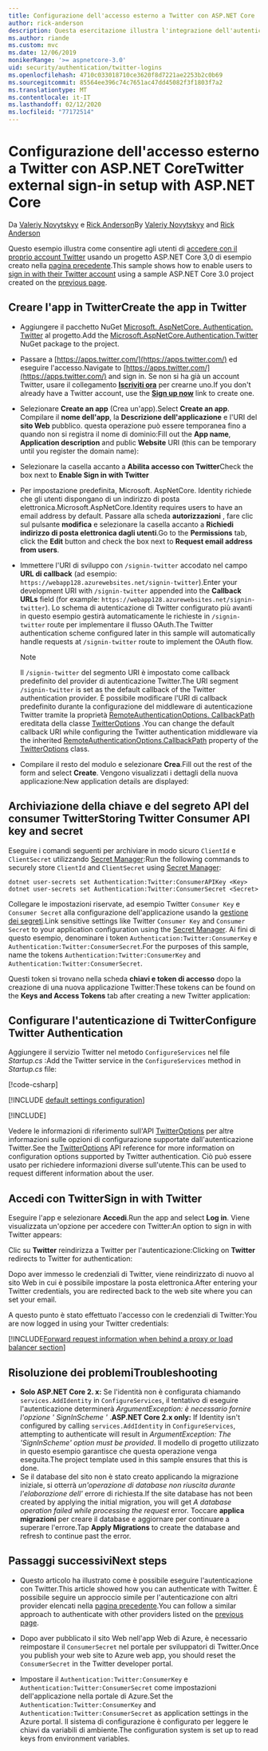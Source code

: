 ```yaml
---
title: Configurazione dell'accesso esterno a Twitter con ASP.NET Core
author: rick-anderson
description: Questa esercitazione illustra l'integrazione dell'autenticazione utente dell'account Twitter in un'app ASP.NET Core esistente.
ms.author: riande
ms.custom: mvc
ms.date: 12/06/2019
monikerRange: '>= aspnetcore-3.0'
uid: security/authentication/twitter-logins
ms.openlocfilehash: 4710c033018710ce3620f8d7221ae2253b2c0b69
ms.sourcegitcommit: 85564ee396c74c7651ac47dd45082f3f1803f7a2
ms.translationtype: MT
ms.contentlocale: it-IT
ms.lasthandoff: 02/12/2020
ms.locfileid: "77172514"
---
```

# <a name="twitter-external-sign-in-setup-with-aspnet-core"></a><span data-ttu-id="02723-103">Configurazione dell'accesso esterno a Twitter con ASP.NET Core</span><span class="sxs-lookup"><span data-stu-id="02723-103">Twitter external sign-in setup with ASP.NET Core</span></span>

<span data-ttu-id="02723-104">Da [Valeriy Novytskyy](https://github.com/01binary) e [Rick Anderson](https://twitter.com/RickAndMSFT)</span><span class="sxs-lookup"><span data-stu-id="02723-104">By [Valeriy Novytskyy](https://github.com/01binary) and [Rick Anderson](https://twitter.com/RickAndMSFT)</span></span>

<span data-ttu-id="02723-105">Questo esempio illustra come consentire agli utenti di [accedere con il proprio account Twitter](https://dev.twitter.com/web/sign-in/desktop-browser) usando un progetto ASP.NET Core 3,0 di esempio creato nella [pagina precedente](xref:security/authentication/social/index).</span><span class="sxs-lookup"><span data-stu-id="02723-105">This sample shows how to enable users to [sign in with their Twitter account](https://dev.twitter.com/web/sign-in/desktop-browser) using a sample ASP.NET Core 3.0 project created on the [previous page](xref:security/authentication/social/index).</span></span>

## <a name="create-the-app-in-twitter"></a><span data-ttu-id="02723-106">Creare l'app in Twitter</span><span class="sxs-lookup"><span data-stu-id="02723-106">Create the app in Twitter</span></span>

* <span data-ttu-id="02723-107">Aggiungere il pacchetto NuGet [Microsoft. AspNetCore. Authentication. Twitter](https://www.nuget.org/packages/Microsoft.AspNetCore.Authentication.Twitter/3.0.0) al progetto.</span><span class="sxs-lookup"><span data-stu-id="02723-107">Add the [Microsoft.AspNetCore.Authentication.Twitter](https://www.nuget.org/packages/Microsoft.AspNetCore.Authentication.Twitter/3.0.0) NuGet package to the project.</span></span>

* <span data-ttu-id="02723-108">Passare a [https://apps.twitter.com/](https://apps.twitter.com/) ed eseguire l'accesso.</span><span class="sxs-lookup"><span data-stu-id="02723-108">Navigate to [https://apps.twitter.com/](https://apps.twitter.com/) and sign in.</span></span> <span data-ttu-id="02723-109">Se non si ha già un account Twitter, usare il collegamento **[Iscriviti ora](https://twitter.com/signup)** per crearne uno.</span><span class="sxs-lookup"><span data-stu-id="02723-109">If you don't already have a Twitter account, use the **[Sign up now](https://twitter.com/signup)** link to create one.</span></span>

* <span data-ttu-id="02723-110">Selezionare **Create an app** (Crea un'app).</span><span class="sxs-lookup"><span data-stu-id="02723-110">Select **Create an app**.</span></span> <span data-ttu-id="02723-111">Compilare il **nome dell'app**, la **Descrizione dell'applicazione** e l'URI del **sito Web** pubblico. questa operazione può essere temporanea fino a quando non si registra il nome di dominio:</span><span class="sxs-lookup"><span data-stu-id="02723-111">Fill out the **App name**, **Application description** and public **Website** URI (this can be temporary until you register the domain name):</span></span>

* <span data-ttu-id="02723-112">Selezionare la casella accanto a **Abilita accesso con Twitter**</span><span class="sxs-lookup"><span data-stu-id="02723-112">Check the box next to **Enable Sign in with Twitter**</span></span>

* <span data-ttu-id="02723-113">Per impostazione predefinita, Microsoft. AspNetCore. Identity richiede che gli utenti dispongano di un indirizzo di posta elettronica.</span><span class="sxs-lookup"><span data-stu-id="02723-113">Microsoft.AspNetCore.Identity requires users to have an email address by default.</span></span> <span data-ttu-id="02723-114">Passare alla scheda **autorizzazioni** , fare clic sul pulsante **modifica** e selezionare la casella accanto a **Richiedi indirizzo di posta elettronica dagli utenti**.</span><span class="sxs-lookup"><span data-stu-id="02723-114">Go to the **Permissions** tab, click the **Edit** button and check the box next to **Request email address from users**.</span></span>

* <span data-ttu-id="02723-115">Immettere l'URI di sviluppo con `/signin-twitter` accodato nel campo **URL di callback** (ad esempio: `https://webapp128.azurewebsites.net/signin-twitter`).</span><span class="sxs-lookup"><span data-stu-id="02723-115">Enter your development URI with `/signin-twitter` appended into the **Callback URLs** field (for example: `https://webapp128.azurewebsites.net/signin-twitter`).</span></span> <span data-ttu-id="02723-116">Lo schema di autenticazione di Twitter configurato più avanti in questo esempio gestirà automaticamente le richieste in `/signin-twitter` route per implementare il flusso OAuth.</span><span class="sxs-lookup"><span data-stu-id="02723-116">The Twitter authentication scheme configured later in this sample will automatically handle requests at `/signin-twitter` route to implement the OAuth flow.</span></span>

  > [!NOTE]
  > <span data-ttu-id="02723-117">Il `/signin-twitter` del segmento URI è impostato come callback predefinito del provider di autenticazione Twitter.</span><span class="sxs-lookup"><span data-stu-id="02723-117">The URI segment `/signin-twitter` is set as the default callback of the Twitter authentication provider.</span></span> <span data-ttu-id="02723-118">È possibile modificare l'URI di callback predefinito durante la configurazione del middleware di autenticazione Twitter tramite la proprietà [RemoteAuthenticationOptions. CallbackPath](/dotnet/api/microsoft.aspnetcore.authentication.remoteauthenticationoptions.callbackpath) ereditata della classe [TwitterOptions](/dotnet/api/microsoft.aspnetcore.authentication.twitter.twitteroptions) .</span><span class="sxs-lookup"><span data-stu-id="02723-118">You can change the default callback URI while configuring the Twitter authentication middleware via the inherited [RemoteAuthenticationOptions.CallbackPath](/dotnet/api/microsoft.aspnetcore.authentication.remoteauthenticationoptions.callbackpath) property of the [TwitterOptions](/dotnet/api/microsoft.aspnetcore.authentication.twitter.twitteroptions) class.</span></span>

* <span data-ttu-id="02723-119">Compilare il resto del modulo e selezionare **Crea**.</span><span class="sxs-lookup"><span data-stu-id="02723-119">Fill out the rest of the form and select **Create**.</span></span> <span data-ttu-id="02723-120">Vengono visualizzati i dettagli della nuova applicazione:</span><span class="sxs-lookup"><span data-stu-id="02723-120">New application details are displayed:</span></span>

## <a name="storing-twitter-consumer-api-key-and-secret"></a><span data-ttu-id="02723-121">Archiviazione della chiave e del segreto API del consumer Twitter</span><span class="sxs-lookup"><span data-stu-id="02723-121">Storing Twitter Consumer API key and secret</span></span>

<span data-ttu-id="02723-122">Eseguire i comandi seguenti per archiviare in modo sicuro `ClientId` e `ClientSecret` utilizzando [Secret Manager](xref:security/app-secrets):</span><span class="sxs-lookup"><span data-stu-id="02723-122">Run the following commands to securely store `ClientId` and `ClientSecret` using [Secret Manager](xref:security/app-secrets):</span></span>

```dotnetcli
dotnet user-secrets set Authentication:Twitter:ConsumerAPIKey <Key>
dotnet user-secrets set Authentication:Twitter:ConsumerSecret <Secret>
```

<span data-ttu-id="02723-123">Collegare le impostazioni riservate, ad esempio Twitter `Consumer Key` e `Consumer Secret` alla configurazione dell'applicazione usando la [gestione dei segreti](xref:security/app-secrets).</span><span class="sxs-lookup"><span data-stu-id="02723-123">Link sensitive settings like Twitter `Consumer Key` and `Consumer Secret` to your application configuration using the [Secret Manager](xref:security/app-secrets).</span></span> <span data-ttu-id="02723-124">Ai fini di questo esempio, denominare i token `Authentication:Twitter:ConsumerKey` e `Authentication:Twitter:ConsumerSecret`.</span><span class="sxs-lookup"><span data-stu-id="02723-124">For the purposes of this sample, name the tokens `Authentication:Twitter:ConsumerKey` and `Authentication:Twitter:ConsumerSecret`.</span></span>

<span data-ttu-id="02723-125">Questi token si trovano nella scheda **chiavi e token di accesso** dopo la creazione di una nuova applicazione Twitter:</span><span class="sxs-lookup"><span data-stu-id="02723-125">These tokens can be found on the **Keys and Access Tokens** tab after creating a new Twitter application:</span></span>

## <a name="configure-twitter-authentication"></a><span data-ttu-id="02723-126">Configurare l'autenticazione di Twitter</span><span class="sxs-lookup"><span data-stu-id="02723-126">Configure Twitter Authentication</span></span>

<span data-ttu-id="02723-127">Aggiungere il servizio Twitter nel metodo `ConfigureServices` nel file *Startup.cs* :</span><span class="sxs-lookup"><span data-stu-id="02723-127">Add the Twitter service in the `ConfigureServices` method in *Startup.cs* file:</span></span>

[!code-csharp[](~/security/authentication/social/social-code/3.x/StartupTwitter3x.cs?name=snippet&highlight=10-15)]

[!INCLUDE [default settings configuration](includes/default-settings.md)]

[!INCLUDE[](includes/chain-auth-providers.md)]

<span data-ttu-id="02723-128">Vedere le informazioni di riferimento sull'API [TwitterOptions](/dotnet/api/microsoft.aspnetcore.builder.twitteroptions) per altre informazioni sulle opzioni di configurazione supportate dall'autenticazione Twitter.</span><span class="sxs-lookup"><span data-stu-id="02723-128">See the [TwitterOptions](/dotnet/api/microsoft.aspnetcore.builder.twitteroptions) API reference for more information on configuration options supported by Twitter authentication.</span></span> <span data-ttu-id="02723-129">Ciò può essere usato per richiedere informazioni diverse sull'utente.</span><span class="sxs-lookup"><span data-stu-id="02723-129">This can be used to request different information about the user.</span></span>

## <a name="sign-in-with-twitter"></a><span data-ttu-id="02723-130">Accedi con Twitter</span><span class="sxs-lookup"><span data-stu-id="02723-130">Sign in with Twitter</span></span>

<span data-ttu-id="02723-131">Eseguire l'app e selezionare **Accedi**.</span><span class="sxs-lookup"><span data-stu-id="02723-131">Run the app and select **Log in**.</span></span> <span data-ttu-id="02723-132">Viene visualizzata un'opzione per accedere con Twitter:</span><span class="sxs-lookup"><span data-stu-id="02723-132">An option to sign in with Twitter appears:</span></span>

<span data-ttu-id="02723-133">Clic su **Twitter** reindirizza a Twitter per l'autenticazione:</span><span class="sxs-lookup"><span data-stu-id="02723-133">Clicking on **Twitter** redirects to Twitter for authentication:</span></span>

<span data-ttu-id="02723-134">Dopo aver immesso le credenziali di Twitter, viene reindirizzato di nuovo al sito Web in cui è possibile impostare la posta elettronica.</span><span class="sxs-lookup"><span data-stu-id="02723-134">After entering your Twitter credentials, you are redirected back to the web site where you can set your email.</span></span>

<span data-ttu-id="02723-135">A questo punto è stato effettuato l'accesso con le credenziali di Twitter:</span><span class="sxs-lookup"><span data-stu-id="02723-135">You are now logged in using your Twitter credentials:</span></span>

[!INCLUDE[Forward request information when behind a proxy or load balancer section](includes/forwarded-headers-middleware.md)]

## <a name="troubleshooting"></a><span data-ttu-id="02723-136">Risoluzione dei problemi</span><span class="sxs-lookup"><span data-stu-id="02723-136">Troubleshooting</span></span>

* <span data-ttu-id="02723-137">**Solo ASP.NET Core 2. x:** Se l'identità non è configurata chiamando `services.AddIdentity` in `ConfigureServices`, il tentativo di eseguire l'autenticazione determinerà *ArgumentException: è necessario fornire l'opzione ' SignInScheme '* .</span><span class="sxs-lookup"><span data-stu-id="02723-137">**ASP.NET Core 2.x only:** If Identity isn't configured by calling `services.AddIdentity` in `ConfigureServices`, attempting to authenticate will result in *ArgumentException: The 'SignInScheme' option must be provided*.</span></span> <span data-ttu-id="02723-138">Il modello di progetto utilizzato in questo esempio garantisce che questa operazione venga eseguita.</span><span class="sxs-lookup"><span data-stu-id="02723-138">The project template used in this sample ensures that this is done.</span></span>
* <span data-ttu-id="02723-139">Se il database del sito non è stato creato applicando la migrazione iniziale, si otterrà *un'operazione di database non riuscita durante l'elaborazione dell'* errore di richiesta.</span><span class="sxs-lookup"><span data-stu-id="02723-139">If the site database has not been created by applying the initial migration, you will get *A database operation failed while processing the request* error.</span></span> <span data-ttu-id="02723-140">Toccare **applica migrazioni** per creare il database e aggiornare per continuare a superare l'errore.</span><span class="sxs-lookup"><span data-stu-id="02723-140">Tap **Apply Migrations** to create the database and refresh to continue past the error.</span></span>

## <a name="next-steps"></a><span data-ttu-id="02723-141">Passaggi successivi</span><span class="sxs-lookup"><span data-stu-id="02723-141">Next steps</span></span>

* <span data-ttu-id="02723-142">Questo articolo ha illustrato come è possibile eseguire l'autenticazione con Twitter.</span><span class="sxs-lookup"><span data-stu-id="02723-142">This article showed how you can authenticate with Twitter.</span></span> <span data-ttu-id="02723-143">È possibile seguire un approccio simile per l'autenticazione con altri provider elencati nella [pagina precedente](xref:security/authentication/social/index).</span><span class="sxs-lookup"><span data-stu-id="02723-143">You can follow a similar approach to authenticate with other providers listed on the [previous page](xref:security/authentication/social/index).</span></span>

* <span data-ttu-id="02723-144">Dopo aver pubblicato il sito Web nell'app Web di Azure, è necessario reimpostare il `ConsumerSecret` nel portale per sviluppatori di Twitter.</span><span class="sxs-lookup"><span data-stu-id="02723-144">Once you publish your web site to Azure web app, you should reset the `ConsumerSecret` in the Twitter developer portal.</span></span>

* <span data-ttu-id="02723-145">Impostare il `Authentication:Twitter:ConsumerKey` e `Authentication:Twitter:ConsumerSecret` come impostazioni dell'applicazione nella portale di Azure.</span><span class="sxs-lookup"><span data-stu-id="02723-145">Set the `Authentication:Twitter:ConsumerKey` and `Authentication:Twitter:ConsumerSecret` as application settings in the Azure portal.</span></span> <span data-ttu-id="02723-146">Il sistema di configurazione è configurato per leggere le chiavi da variabili di ambiente.</span><span class="sxs-lookup"><span data-stu-id="02723-146">The configuration system is set up to read keys from environment variables.</span></span>
